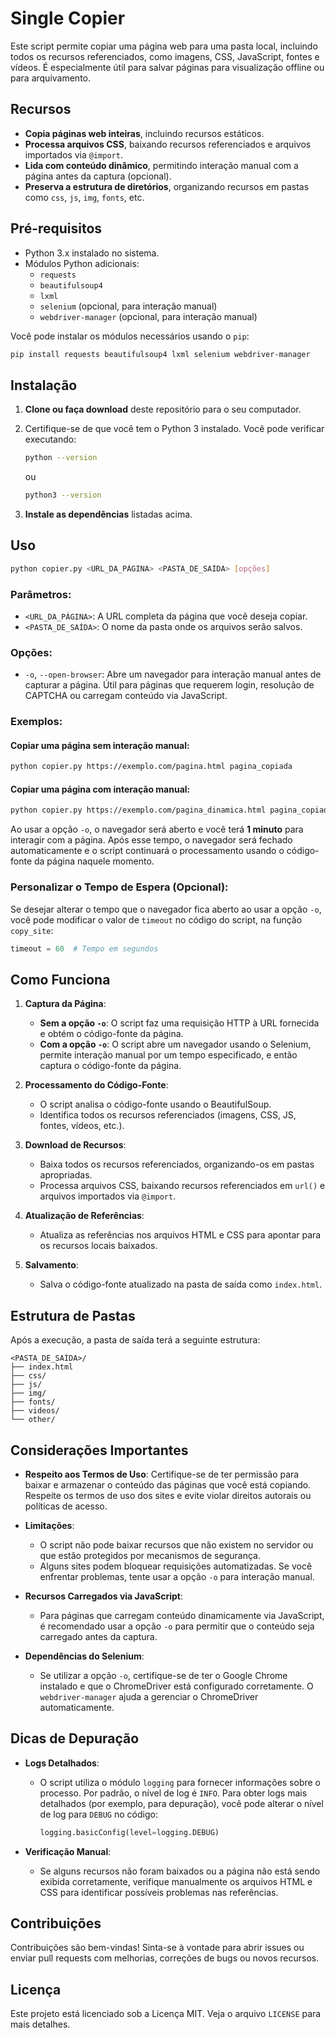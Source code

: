 # Single Copier

Este script permite copiar uma página web para uma pasta local, incluindo todos os recursos referenciados, como imagens, CSS, JavaScript, fontes e vídeos. É especialmente útil para salvar páginas para visualização offline ou para arquivamento.

## Recursos

- **Copia páginas web inteiras**, incluindo recursos estáticos.
- **Processa arquivos CSS**, baixando recursos referenciados e arquivos importados via `@import`.
- **Lida com conteúdo dinâmico**, permitindo interação manual com a página antes da captura (opcional).
- **Preserva a estrutura de diretórios**, organizando recursos em pastas como `css`, `js`, `img`, `fonts`, etc.

## Pré-requisitos

- Python 3.x instalado no sistema.
- Módulos Python adicionais:
  - `requests`
  - `beautifulsoup4`
  - `lxml`
  - `selenium` (opcional, para interação manual)
  - `webdriver-manager` (opcional, para interação manual)

Você pode instalar os módulos necessários usando o `pip`:

```bash
pip install requests beautifulsoup4 lxml selenium webdriver-manager
```

## Instalação

1. **Clone ou faça download** deste repositório para o seu computador.

2. Certifique-se de que você tem o Python 3 instalado. Você pode verificar executando:

   ```bash
   python --version
   ```

   ou

   ```bash
   python3 --version
   ```

3. **Instale as dependências** listadas acima.

## Uso

```bash
python copier.py <URL_DA_PÁGINA> <PASTA_DE_SAÍDA> [opções]
```

### Parâmetros:

- `<URL_DA_PÁGINA>`: A URL completa da página que você deseja copiar.
- `<PASTA_DE_SAÍDA>`: O nome da pasta onde os arquivos serão salvos.

### Opções:

- `-o`, `--open-browser`: Abre um navegador para interação manual antes de capturar a página. Útil para páginas que requerem login, resolução de CAPTCHA ou carregam conteúdo via JavaScript.

### Exemplos:

#### Copiar uma página sem interação manual:

```bash
python copier.py https://exemplo.com/pagina.html pagina_copiada
```

#### Copiar uma página com interação manual:

```bash
python copier.py https://exemplo.com/pagina_dinamica.html pagina_copiada -o
```

Ao usar a opção `-o`, o navegador será aberto e você terá **1 minuto** para interagir com a página. Após esse tempo, o navegador será fechado automaticamente e o script continuará o processamento usando o código-fonte da página naquele momento.

### Personalizar o Tempo de Espera (Opcional):

Se desejar alterar o tempo que o navegador fica aberto ao usar a opção `-o`, você pode modificar o valor de `timeout` no código do script, na função `copy_site`:

```python
timeout = 60  # Tempo em segundos
```

## Como Funciona

1. **Captura da Página**:

   - **Sem a opção `-o`**: O script faz uma requisição HTTP à URL fornecida e obtém o código-fonte da página.
   - **Com a opção `-o`**: O script abre um navegador usando o Selenium, permite interação manual por um tempo especificado, e então captura o código-fonte da página.

2. **Processamento do Código-Fonte**:

   - O script analisa o código-fonte usando o BeautifulSoup.
   - Identifica todos os recursos referenciados (imagens, CSS, JS, fontes, vídeos, etc.).

3. **Download de Recursos**:

   - Baixa todos os recursos referenciados, organizando-os em pastas apropriadas.
   - Processa arquivos CSS, baixando recursos referenciados em `url()` e arquivos importados via `@import`.

4. **Atualização de Referências**:

   - Atualiza as referências nos arquivos HTML e CSS para apontar para os recursos locais baixados.

5. **Salvamento**:

   - Salva o código-fonte atualizado na pasta de saída como `index.html`.

## Estrutura de Pastas

Após a execução, a pasta de saída terá a seguinte estrutura:

```
<PASTA_DE_SAÍDA>/
├── index.html
├── css/
├── js/
├── img/
├── fonts/
├── videos/
└── other/
```

## Considerações Importantes

- **Respeito aos Termos de Uso**: Certifique-se de ter permissão para baixar e armazenar o conteúdo das páginas que você está copiando. Respeite os termos de uso dos sites e evite violar direitos autorais ou políticas de acesso.

- **Limitações**:

  - O script não pode baixar recursos que não existem no servidor ou que estão protegidos por mecanismos de segurança.
  - Alguns sites podem bloquear requisições automatizadas. Se você enfrentar problemas, tente usar a opção `-o` para interação manual.

- **Recursos Carregados via JavaScript**:

  - Para páginas que carregam conteúdo dinamicamente via JavaScript, é recomendado usar a opção `-o` para permitir que o conteúdo seja carregado antes da captura.

- **Dependências do Selenium**:

  - Se utilizar a opção `-o`, certifique-se de ter o Google Chrome instalado e que o ChromeDriver está configurado corretamente. O `webdriver-manager` ajuda a gerenciar o ChromeDriver automaticamente.

## Dicas de Depuração

- **Logs Detalhados**:

  - O script utiliza o módulo `logging` para fornecer informações sobre o processo. Por padrão, o nível de log é `INFO`. Para obter logs mais detalhados (por exemplo, para depuração), você pode alterar o nível de log para `DEBUG` no código:

    ```python
    logging.basicConfig(level=logging.DEBUG)
    ```

- **Verificação Manual**:

  - Se alguns recursos não foram baixados ou a página não está sendo exibida corretamente, verifique manualmente os arquivos HTML e CSS para identificar possíveis problemas nas referências.

## Contribuições

Contribuições são bem-vindas! Sinta-se à vontade para abrir issues ou enviar pull requests com melhorias, correções de bugs ou novos recursos.

## Licença

Este projeto está licenciado sob a Licença MIT. Veja o arquivo `LICENSE` para mais detalhes.
